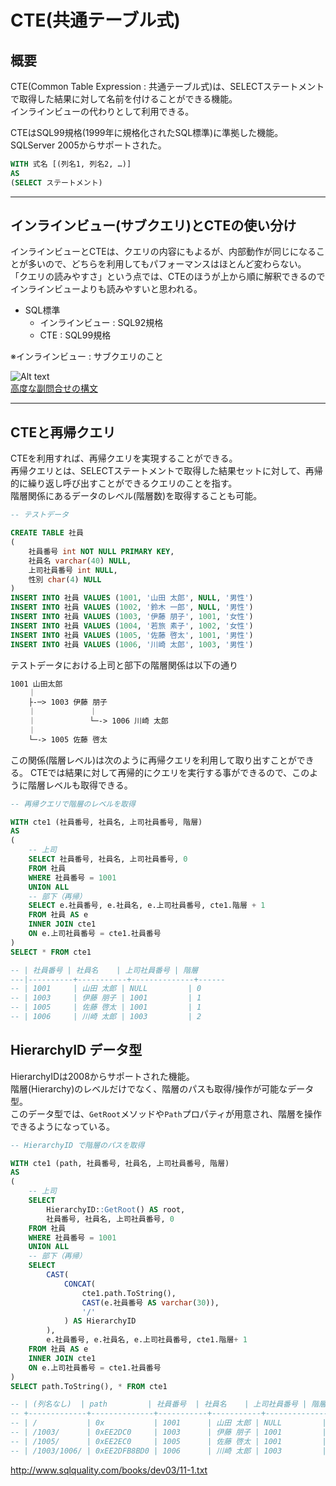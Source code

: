 # CTE(共通テーブル式)

## 概要

CTE(Common Table Expression : 共通テーブル式)は、SELECTステートメントで取得した結果に対して名前を付けることができる機能。  
インラインビューの代わりとして利用できる。  

CTEはSQL99規格(1999年に規格化されたSQL標準)に準拠した機能。  
SQLServer 2005からサポートされた。  

``` sql
WITH 式名 [(列名1, 列名2, …)]
AS
(SELECT ステートメント)
```

---

## インラインビュー(サブクエリ)とCTEの使い分け

インラインビューとCTEは、クエリの内容にもよるが、内部動作が同じになることが多いので、どちらを利用してもパフォーマンスはほとんど変わらない。  
「クエリの読みやすさ」という点では、CTEのほうが上から順に解釈できるのでインラインビューよりも読みやすいと思われる。  

- SQL標準  
  - インラインビュー : SQL92規格  
  - CTE : SQL99規格  

※インラインビュー : サブクエリのこと  

![Alt text](https://image.itmedia.co.jp/ait/articles/1209/14/jo_pic7.jpg)  
[高度な副問合せの構文](https://atmarkit.itmedia.co.jp/ait/articles/1209/14/news146.html#:~:text=%E3%80%8C%E3%82%A4%E3%83%B3%E3%83%A9%E3%82%A4%E3%83%B3%E3%83%BB%E3%83%93%E3%83%A5%E3%83%BC%E3%80%8D%E3%81%A8%E3%81%AF,%E3%81%99%E3%82%8B%E3%81%93%E3%81%A8%E3%82%82%E3%81%A7%E3%81%8D%E3%81%BE%E3%81%99%E3%80%82)  

---

## CTEと再帰クエリ

CTEを利用すれば、再帰クエリを実現することができる。  
再帰クエリとは、SELECTステートメントで取得した結果セットに対して、再帰的に繰り返し呼び出すことができるクエリのことを指す。  
階層関係にあるデータのレベル(階層数)を取得することも可能。  

``` sql
-- テストデータ

CREATE TABLE 社員
( 
    社員番号 int NOT NULL PRIMARY KEY,
    社員名 varchar(40) NULL,
    上司社員番号 int NULL,
    性別 char(4) NULL 
)
INSERT INTO 社員 VALUES (1001, '山田 太郎', NULL, '男性')
INSERT INTO 社員 VALUES (1002, '鈴木 一郎', NULL, '男性')
INSERT INTO 社員 VALUES (1003, '伊藤 朋子', 1001, '女性')
INSERT INTO 社員 VALUES (1004, '若旅 素子', 1002, '女性')
INSERT INTO 社員 VALUES (1005, '佐藤 啓太', 1001, '男性')
INSERT INTO 社員 VALUES (1006, '川崎 太郎', 1003, '男性')
```

テストデータにおける上司と部下の階層関係は以下の通り

``` txt
1001 山田太郎
    ｜
    ├-─> 1003 伊藤 朋子
    ｜            ｜
    ｜            └─-> 1006 川崎 太郎
    ｜
    └─-> 1005 佐藤 啓太
```

この関係(階層レベル)は次のように再帰クエリを利用して取り出すことができる。
CTEでは結果に対して再帰的にクエリを実行する事ができるので、このように階層レベルも取得できる。  

``` sql
-- 再帰クエリで階層のレベルを取得

WITH cte1 (社員番号, 社員名, 上司社員番号, 階層)
AS
(
    -- 上司
    SELECT 社員番号, 社員名, 上司社員番号, 0
    FROM 社員
    WHERE 社員番号 = 1001
    UNION ALL
    -- 部下（再帰）
    SELECT e.社員番号, e.社員名, e.上司社員番号, cte1.階層 + 1
    FROM 社員 AS e
    INNER JOIN cte1
    ON e.上司社員番号 = cte1.社員番号
)
SELECT * FROM cte1

-- | 社員番号 | 社員名    | 上司社員番号 | 階層
---|----------+-----------+--------------+------
-- | 1001     | 山田 太郎 | NULL         | 0
-- | 1003     | 伊藤 朋子 | 1001         | 1
-- | 1005     | 佐藤 啓太 | 1001         | 1
-- | 1006     | 川崎 太郎 | 1003         | 2
```

## HierarchyID データ型

HierarchyIDは2008からサポートされた機能。  
階層(Hierarchy)のレベルだけでなく、階層のパスも取得/操作が可能なデータ型。  
このデータ型では、`GetRoot`メソッドや`Path`プロパティが用意され、階層を操作できるようになっている。  

``` sql
-- HierarchyID で階層のパスを取得

WITH cte1 (path, 社員番号, 社員名, 上司社員番号, 階層)
AS
(
    -- 上司
    SELECT
        HierarchyID::GetRoot() AS root,
        社員番号, 社員名, 上司社員番号, 0
    FROM 社員
    WHERE 社員番号 = 1001
    UNION ALL
    -- 部下（再帰）
    SELECT
        CAST( 
            CONCAT(
                cte1.path.ToString(),
                CAST(e.社員番号 AS varchar(30)),
                '/'
            ) AS HierarchyID 
        ),
        e.社員番号, e.社員名, e.上司社員番号, cte1.階層+ 1
    FROM 社員 AS e
    INNER JOIN cte1
    ON e.上司社員番号 = cte1.社員番号
)
SELECT path.ToString(), * FROM cte1

-- | (列名なし)  | path         | 社員番号  | 社員名    | 上司社員番号 | 階層
-- +-------------+--------------+-----------+-----------+--------------+------
-- | /           | 0x           | 1001      | 山田 太郎 | NULL         | 0
-- | /1003/      | 0xEE2DC0     | 1003      | 伊藤 朋子 | 1001         | 1
-- | /1005/      | 0xEE2EC0     | 1005      | 佐藤 啓太 | 1001         | 1
-- | /1003/1006/ | 0xEE2DFB8BD0 | 1006      | 川崎 太郎 | 1003         | 2
```

<http://www.sqlquality.com/books/dev03/11-1.txt>  
